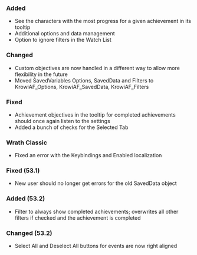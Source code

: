 ### Added
- See the characters with the most progress for a given achievement in its tooltip
- Additional options and data management
- Option to ignore filters in the Watch List

### Changed
- Custom objectives are now handled in a different way to allow more flexibility in the future
- Moved SavedVariables Options, SavedData and Filters to KrowiAF_Options, KrowiAF_SavedData, KrowiAF_Filters

### Fixed
- Achievement objectives in the tooltip for completed achievements should once again listen to the settings
- Added a bunch of checks for the Selected Tab

### Wrath Classic
- Fixed an error with the Keybindings and Enabled localization

### Fixed (53.1)
- New user should no longer get errors for the old SavedData object

### Added (53.2)
- Filter to always show completed achievements; overwrites all other filters if checked and the achievement is completed

### Changed (53.2)
- Select All and Deselect All buttons for events are now right aligned